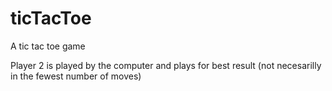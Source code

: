 # ticTacToe
A tic tac toe game

Player 2 is played by the computer and plays for best result (not necesarilly in the fewest number of moves)
